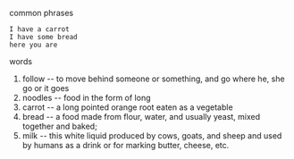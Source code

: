 common phrases

	I have a carrot
	I have some bread
	here you are
words

1. follow -- to move behind someone or something, and go where he, she go or it goes
2. noodles -- food in the form of long
1. carrot --   a long pointed orange root eaten as a vegetable
2. bread  --  a food made from flour, water, and usually yeast, mixed together and baked;
3. milk -- this white liquid produced by cows, goats, and sheep and used by humans as a drink or for marking butter, cheese, etc. 
